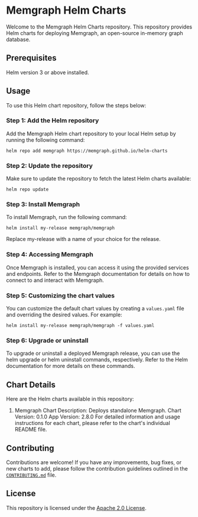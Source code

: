 # Memgraph Helm Charts

Welcome to the Memgraph Helm Charts repository. This repository provides Helm charts for deploying Memgraph, an open-source in-memory graph database.

## Prerequisites
Helm version 3 or above installed.

## Usage
To use this Helm chart repository, follow the steps below:

### Step 1: Add the Helm repository
Add the Memgraph Helm chart repository to your local Helm setup by running the following command:

```
helm repo add memgraph https://memgraph.github.io/helm-charts
```

### Step 2: Update the repository
Make sure to update the repository to fetch the latest Helm charts available:

```
helm repo update
```

### Step 3: Install Memgraph
To install Memgraph, run the following command:

```
helm install my-release memgraph/memgraph
```
Replace my-release with a name of your choice for the release.

### Step 4: Accessing Memgraph
Once Memgraph is installed, you can access it using the provided services and endpoints. Refer to the Memgraph documentation for details on how to connect to and interact with Memgraph.

### Step 5: Customizing the chart values
You can customize the default chart values by creating a `values.yaml` file and overriding the desired values. For example:

```
helm install my-release memgraph/memgraph -f values.yaml
```

### Step 6: Upgrade or uninstall
To upgrade or uninstall a deployed Memgraph release, you can use the helm upgrade or helm uninstall commands, respectively. Refer to the Helm documentation for more details on these commands.

## Chart Details
Here are the Helm charts available in this repository:

1. Memgraph
Chart Description: Deploys standalone Memgraph.
Chart Version: 0.1.0 
App Version: 2.8.0
For detailed information and usage instructions for each chart, please refer to the chart's individual README file.

## Contributing
Contributions are welcome! If you have any improvements, bug fixes, or new charts to add, please follow the contribution guidelines outlined in the [`CONTRIBUTING.md`](https://github.com/memgraph/helm-charts/blob/main/CONTRIBUTING.md) file.

## License
This repository is licensed under the [Apache 2.0 License](https://github.com/memgraph/helm-charts/blob/main/LICENSE). 
